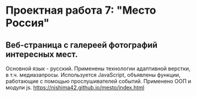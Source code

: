 # Проектная работа 7: "Место Россия"  
## Веб-страница с галереей фотографий интересных мест.
Основной язык - русский.
Применены технологии адаптивной верстки, в т.ч. медиазапросы.
Используется JavaScript, объявлены функции, работающие с помощью прослушивателей событий.
Применено ООП и модули js.
https://nishima42.github.io/mesto/index.html